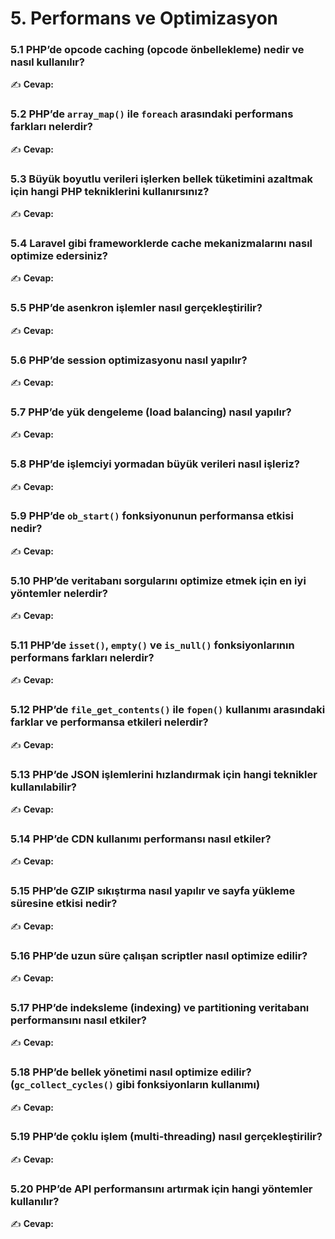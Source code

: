 
# **5. Performans ve Optimizasyon**  

### **5.1 PHP’de opcode caching (opcode önbellekleme) nedir ve nasıl kullanılır?**  
✍ **Cevap:**  

### **5.2 PHP’de `array_map()` ile `foreach` arasındaki performans farkları nelerdir?**  
✍ **Cevap:**  

### **5.3 Büyük boyutlu verileri işlerken bellek tüketimini azaltmak için hangi PHP tekniklerini kullanırsınız?**  
✍ **Cevap:**  

### **5.4 Laravel gibi frameworklerde cache mekanizmalarını nasıl optimize edersiniz?**  
✍ **Cevap:**  

### **5.5 PHP’de asenkron işlemler nasıl gerçekleştirilir?**  
✍ **Cevap:**  

### **5.6 PHP’de session optimizasyonu nasıl yapılır?**  
✍ **Cevap:**  

### **5.7 PHP’de yük dengeleme (load balancing) nasıl yapılır?**  
✍ **Cevap:**  

### **5.8 PHP’de işlemciyi yormadan büyük verileri nasıl işleriz?**  
✍ **Cevap:**  

### **5.9 PHP’de `ob_start()` fonksiyonunun performansa etkisi nedir?**  
✍ **Cevap:**  

### **5.10 PHP’de veritabanı sorgularını optimize etmek için en iyi yöntemler nelerdir?**  
✍ **Cevap:**  

### **5.11 PHP’de `isset()`, `empty()` ve `is_null()` fonksiyonlarının performans farkları nelerdir?**  
✍ **Cevap:**  

### **5.12 PHP’de `file_get_contents()` ile `fopen()` kullanımı arasındaki farklar ve performansa etkileri nelerdir?**  
✍ **Cevap:**  

### **5.13 PHP’de JSON işlemlerini hızlandırmak için hangi teknikler kullanılabilir?**  
✍ **Cevap:**  

### **5.14 PHP’de CDN kullanımı performansı nasıl etkiler?**  
✍ **Cevap:**  

### **5.15 PHP’de GZIP sıkıştırma nasıl yapılır ve sayfa yükleme süresine etkisi nedir?**  
✍ **Cevap:**  

### **5.16 PHP’de uzun süre çalışan scriptler nasıl optimize edilir?**  
✍ **Cevap:**  

### **5.17 PHP’de indeksleme (indexing) ve partitioning veritabanı performansını nasıl etkiler?**  
✍ **Cevap:**  

### **5.18 PHP’de bellek yönetimi nasıl optimize edilir? (`gc_collect_cycles()` gibi fonksiyonların kullanımı)**  
✍ **Cevap:**  

### **5.19 PHP’de çoklu işlem (multi-threading) nasıl gerçekleştirilir?**  
✍ **Cevap:**  

### **5.20 PHP’de API performansını artırmak için hangi yöntemler kullanılır?**  
✍ **Cevap:**  

